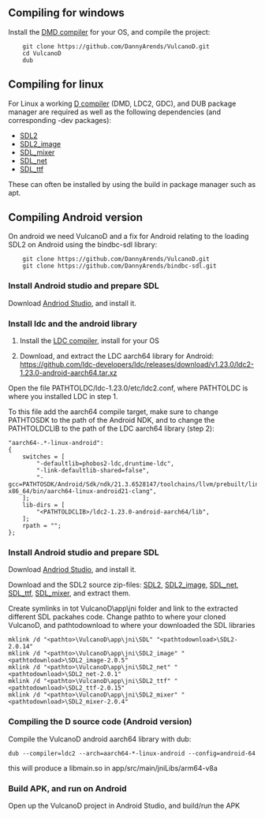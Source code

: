

## Compiling for windows
Install the [DMD compiler](https://dlang.org/download.html) for your OS, and compile the project:

```
    git clone https://github.com/DannyArends/VulcanoD.git
    cd VulcanoD
    dub
```
## Compiling for linux
For Linux a working [D compiler](https://dlang.org/download.html) (DMD, LDC2, GDC), and DUB package manager are required as well as the following 
dependencies (and corresponding -dev packages):

 * [SDL2](https://www.libsdl.org/)
 * [SDL2_image](https://www.libsdl.org/projects/SDL_image/)
 * [SDL_mixer](https://www.libsdl.org/projects/SDL_mixer/)
 * [SDL_net](https://www.libsdl.org/projects/SDL_net/)
 * [SDL_ttf](https://www.libsdl.org/projects/SDL_ttf/)

These can often be installed by using the build in package manager such as apt.

## Compiling Android version

On android we need VulcanoD and a fix for Android relating to the loading SDL2 on Android using the bindbc-sdl library:

```
    git clone https://github.com/DannyArends/VulcanoD.git
    git clone https://github.com/DannyArends/bindbc-sdl.git
```

###  Install Android studio and prepare SDL
Download [Andriod Studio](https://developer.android.com/studio), and install it.

###  Install ldc and the android library

1) Install the [LDC compiler](https://dlang.org/download.html), install for your OS

2) Download, and extract the LDC aarch64 library for Android:
https://github.com/ldc-developers/ldc/releases/download/v1.23.0/ldc2-1.23.0-android-aarch64.tar.xz

Open the file PATHTOLDC/ldc-1.23.0/etc/ldc2.conf, where PATHTOLDC is where you installed LDC in step 1. 

To this file add the aarch64 compile target, make sure to change PATHTOSDK to the path of the Android NDK, and to 
change the PATHTOLDCLIB to the path of the LDC aarch64 library (step 2):

```Gradle
"aarch64-.*-linux-android":
{
    switches = [
        "-defaultlib=phobos2-ldc,druntime-ldc",
        "-link-defaultlib-shared=false",
        "-gcc=PATHTOSDK/Android/Sdk/ndk/21.3.6528147/toolchains/llvm/prebuilt/linux-x86_64/bin/aarch64-linux-android21-clang",
    ];
    lib-dirs = [
        "<PATHTOLDCLIB>/ldc2-1.23.0-android-aarch64/lib",
    ];
    rpath = "";
};
```

###  Install Android studio and prepare SDL
Download [Andriod Studio](https://developer.android.com/studio), and install it.

Download and the SDL2 source zip-files:
[SDL2](https://www.libsdl.org/download-2.0.php), 
[SDL2_image](https://www.libsdl.org/projects/SDL_image/), 
[SDL_net](https://www.libsdl.org/projects/SDL_net/), 
[SDL_ttf](https://www.libsdl.org/projects/SDL_ttf/), 
[SDL_mixer](https://www.libsdl.org/projects/SDL_mixer/), and extract them.

Create symlinks in tot VulcanoD\app\jni folder and link to the extracted different SDL packahes code.
Change pathto to where your cloned VulcanoD, and pathtodownload to where your downloaded the SDL libraries

```
mklink /d "<pathto>\VulcanoD\app\jni\SDL" "<pathtodownload>\SDL2-2.0.14"
mklink /d "<pathto>\VulcanoD\app\jni\SDL2_image" "<pathtodownload>\SDL2_image-2.0.5"
mklink /d "<pathto>\VulcanoD\app\jni\SDL2_net" "<pathtodownload>\SDL2_net-2.0.1"
mklink /d "<pathto>\VulcanoD\app\jni\SDL2_ttf" "<pathtodownload>\SDL2_ttf-2.0.15"
mklink /d "<pathto>\VulcanoD\app\jni\SDL2_mixer" "<pathtodownload>\SDL2_mixer-2.0.4"
```

### Compiling the D source code (Android version)

Compile the VulcanoD android aarch64 library with dub:

```
dub --compiler=ldc2 --arch=aarch64-*-linux-android --config=android-64
```
this will produce a libmain.so in app/src/main/jniLibs/arm64-v8a

### Build APK, and run on Android

Open up the VulcanoD project in Android Studio, and build/run the APK